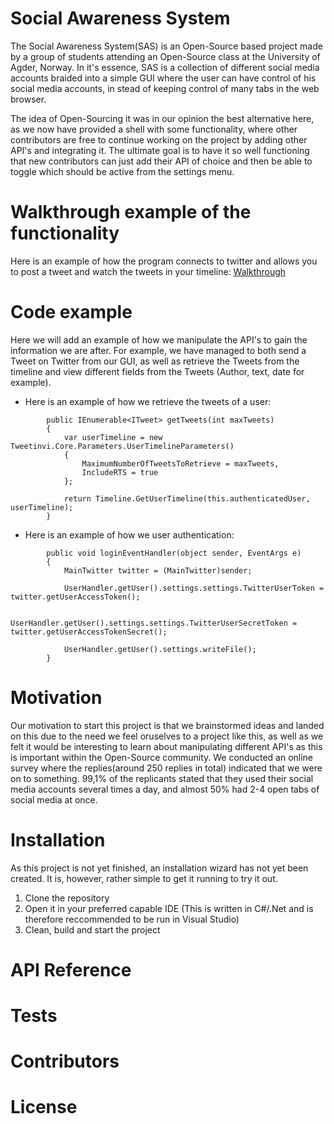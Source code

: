 # Social Awareness System

The Social Awareness System(SAS) is an Open-Source based project made by a group of students attending an Open-Source class at the University of Agder, Norway. 
In it's essence, SAS is a collection of different social media accounts braided into a simple GUI where the user can have control of his social media accounts,
in stead of keeping control of many tabs in the web browser. 

The idea of Open-Sourcing it was in our opinion the best alternative here, as we now have provided a shell with some functionality, where other contributors
are free to continue working on the project by adding other API's and integrating it. The ultimate goal is to have it so well functioning that 
new contributors can just add their API of choice and then be able to toggle which should be active from the settings menu.

# Walkthrough example of the functionality

Here is an example of how the program connects to twitter and allows you to post a tweet and watch the tweets in your timeline:
[Walkthrough](https://github.com/Nyranith/OpenBrocode/blob/master/SAS%20twitter%20guide.pdf)


# Code example

Here we will add an example of how we manipulate the API's to gain the information we are after. For example, we have managed to both send a Tweet on Twitter from our GUI,
as well as retrieve the Tweets from the timeline and view different fields from the Tweets (Author, text, date for example).


* Here is an example of how we retrieve the tweets of a user:
```
        public IEnumerable<ITweet> getTweets(int maxTweets)
        {
            var userTimeline = new Tweetinvi.Core.Parameters.UserTimelineParameters()
            {
                MaximumNumberOfTweetsToRetrieve = maxTweets,
                IncludeRTS = true
            };

            return Timeline.GetUserTimeline(this.authenticatedUser, userTimeline);
        }
```

* Here is an example of how we user authentication:
```
        public void loginEventHandler(object sender, EventArgs e)
        {
            MainTwitter twitter = (MainTwitter)sender;

            UserHandler.getUser().settings.settings.TwitterUserToken = twitter.getUserAccessToken();

            UserHandler.getUser().settings.settings.TwitterUserSecretToken = twitter.getUserAccessTokenSecret();

            UserHandler.getUser().settings.writeFile(); 
        }
```


# Motivation

Our motivation to start this project is that we brainstormed ideas and landed on this due to the need we feel oruselves to a project like this,
as well as we felt it would be interesting to learn about manipulating different API's as this is important within the Open-Source community.
We conducted an online survey where the replies(around 250 replies in total) indicated that we were on to something. 99,1% of the replicants stated that they used their social media accounts several times a day,
and almost 50% had 2-4 open tabs of social media at once. 

# Installation

As this project is not yet finished, an installation wizard has not yet been created. It is, however, rather simple to get it running to try it out.

1. Clone the repository
2. Open it in your preferred capable IDE (This is written in C#/.Net and is therefore reccommended to be run in Visual Studio)
3. Clean, build and start the project

# API Reference

# Tests

# Contributors

# License

